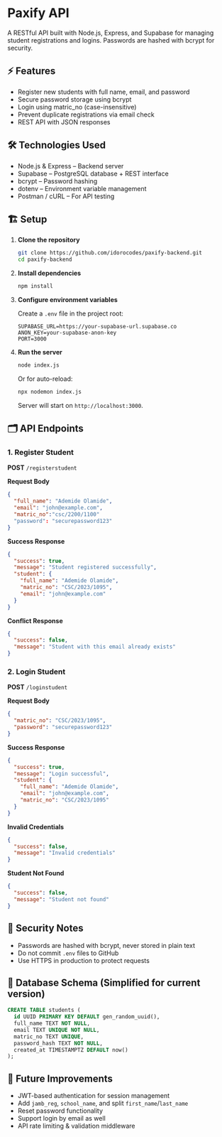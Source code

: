 # Paxify API

A RESTful API built with Node.js, Express, and Supabase for managing student registrations and logins. Passwords are hashed with bcrypt for security.

## ⚡ Features

- Register new students with full name, email, and password
- Secure password storage using bcrypt
- Login using matric_no (case-insensitive)
- Prevent duplicate registrations via email check
- REST API with JSON responses

## 🛠 Technologies Used

- Node.js & Express – Backend server
- Supabase – PostgreSQL database + REST interface
- bcrypt – Password hashing
- dotenv – Environment variable management
- Postman / cURL – For API testing

## 🏗 Setup

1. **Clone the repository**

   ```bash
   git clone https://github.com/idorocodes/paxify-backend.git
   cd paxify-backend
   ```

2. **Install dependencies**

   ```bash
   npm install
   ```

3. **Configure environment variables**

   Create a `.env` file in the project root:

   ```
   SUPABASE_URL=https://your-supabase-url.supabase.co
   ANON_KEY=your-supabase-anon-key
   PORT=3000
   ```

4. **Run the server**

   ```bash
   node index.js
   ```

   Or for auto-reload:

   ```bash
   npx nodemon index.js
   ```

   Server will start on `http://localhost:3000`.

## 🗂 API Endpoints

### 1. Register Student

**POST** `/registerstudent`

**Request Body**

```json
{
  "full_name": "Ademide Olamide",
  "email": "john@example.com",
  "matric_no":"csc/2200/1100"
  "password": "securepassword123"
}
```

**Success Response**

```json
{
  "success": true,
  "message": "Student registered successfully",
  "student": {
    "full_name": "Ademide Olamide",
    "matric_no": "CSC/2023/1095",
    "email": "john@example.com"
  }
}
```

**Conflict Response**

```json
{
  "success": false,
  "message": "Student with this email already exists"
}
```

### 2. Login Student

**POST** `/loginstudent`

**Request Body**

```json
{
  "matric_no": "CSC/2023/1095",
  "password": "securepassword123"
}
```

**Success Response**

```json
{
  "success": true,
  "message": "Login successful",
  "student": {
    "full_name": "Ademide Olamide",
    "email": "john@example.com",
    "matric_no": "CSC/2023/1095"
  }
}
```

**Invalid Credentials**

```json
{
  "success": false,
  "message": "Invalid credentials"
}
```

**Student Not Found**

```json
{
  "success": false,
  "message": "Student not found"
}
```

## 🔐 Security Notes

- Passwords are hashed with bcrypt, never stored in plain text
- Do not commit `.env` files to GitHub
- Use HTTPS in production to protect requests

## 📝 Database Schema (Simplified for current version)

```sql
CREATE TABLE students (
  id UUID PRIMARY KEY DEFAULT gen_random_uuid(),
  full_name TEXT NOT NULL,
  email TEXT UNIQUE NOT NULL,
  matric_no TEXT UNIQUE,
  password_hash TEXT NOT NULL,
  created_at TIMESTAMPTZ DEFAULT now()
);
```

## 🚀 Future Improvements

- JWT-based authentication for session management
- Add `jamb_reg`, `school_name`, and split `first_name`/`last_name`
- Reset password functionality
- Support login by email as well
- API rate limiting & validation middleware
